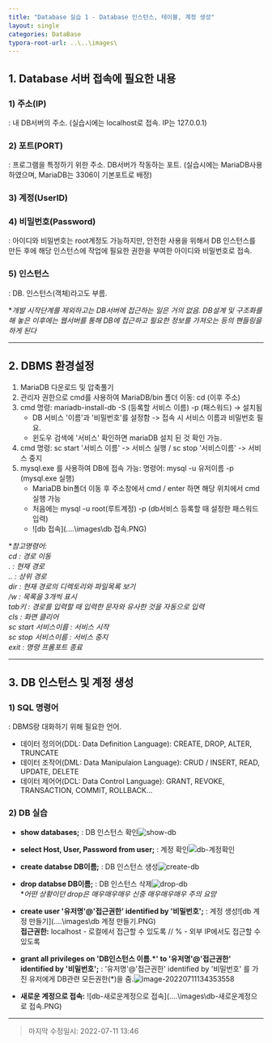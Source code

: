 ```yaml
---
title: "Database 실습 1 - Database 인스턴스, 테이블, 계정 생성"
layout: single
categories: DataBase
typora-root-url: ..\..\images\
---
```


## 1. Database 서버 접속에 필요한 내용

### 1) 주소(IP)

: 내 DB서버의 주소. (실습시에는 localhost로 접속. IP는 127.0.0.1)

### 2) 포트(PORT)

: 프로그램을 특정하기 위한 주소. DB서버가 작동하는 포트. (실습시에는 MariaDB사용하였으며, MariaDB는 3306이 기본포트로 배정)

### 3) 계정(UserID)

### 4) 비밀번호(Password)

: 아이디와 비밀번호는 root계정도 가능하지만, 안전한 사용을 위해서 DB 인스턴스를 만든 후에 해당 인스턴스에 작업에 필요한 권한을 부여한 아이디와 비밀번호로 접속.

### 5) 인스턴스

: DB. 인스턴스(객체)라고도 부름.

**개발 시작단계를 제외하고는 DB서버에 접근하는 일은 거의 없음. DB설계 및 구조화를 해 놓은 이후에는 웹서버를 통해 DB에 접근하고 필요한 정보를 가져오는 등의 핸들링을 하게 된다*

------

## 2. DBMS 환경설정

1. MariaDB 다운로드 및 압축풀기
2. 관리자 권한으로 cmd를 사용하여 MariaDB/bin 폴더 이동: cd (이후 주소)
3. cmd 명령: mariadb-install-db -S (등록할 서비스 이름) -p (패스워드) -> 설치됨
   - DB 서비스 '이름'과 '비밀번호'를 설정함 -> 접속 시 서비스 이름과 비밀번호 필요.
   - 윈도우 검색에 '서비스' 확인하면 mariaDB 설치 된 것 확인 가능.
4. cmd 명령: sc start '서비스 이름' -> 서비스 실행 / sc stop '서비스이름' -> 서비스 중지
5. mysql.exe 를 사용하여 DB에 접속 가능: 명령어: mysql -u 유저이름 -p (mysql.exe 실행)
   - MariaDB bin폴더 이동 후 주소창에서 cmd / enter 하면 해당 위치에서 cmd 실행 가능
   - 처음에는 mysql -u root(루트계정) -p (db서비스 등록할 때 설정한 패스워드 입력)
   - ![db 접속](..\..\images\db 접속.PNG)

**참고명령어: <br>cd : 경로 이동<br>. : 현재 경로<br>.. : 상위 경로<br>dir : 현재 경로의 디렉토리와 파일목록 보기<br>/w : 목록을 3개씩 표시<br>tab키 : 경로를 입력할 때 입력한 문자와 유사한 것을 자동으로 입력<br>cls : 화면 클리어<br>sc start 서비스이름 : 서비스 시작<br>sc stop 서비스이름 : 서비스 중지<br>exit : 명령 프롬포트 종료*

------

## 3. DB 인스턴스 및 계정 생성

### 1) SQL 명령어

: DBMS랑 대화하기 위해 필요한 언어. 

- 데이터 정의어(DDL: Data Definition Language): CREATE, DROP, ALTER, TRUNCATE
- 데이터 조작어(DML: Data Manipulaion Language): CRUD / INSERT, READ, UPDATE, DELETE
- 데이터 제어어(DCL: Data Control Language): GRANT, REVOKE, TRANSACTION, COMMIT, ROLLBACK...

### 2) DB 실습

- **show databases;** : DB 인스턴스 확인![show-db](..\..\images\show-db.PNG)
- **select Host, User, Password from user;** : 계정 확인![db-계정확인](..\..\images\db-계정확인.PNG)

- **create databse DB이름;** : DB 인스턴스 생성![create-db](..\..\images\create-db.PNG)

- **drop databse DB이름;** : DB 인스턴스 삭제![drop-db](..\..\images\drop-db.PNG)<br>**어떤 상황이던 drop은 매우매우매우 신중 매우매우매우 주의 요망*
- **create user '유저명'@'접근권한' identified by '비밀번호';** :  계정 생성![db 계정 만들기](..\..\images\db 계정 만들기.PNG)<br>**접근권한:** localhost - 로컬에서 접근할 수 있도록 // % - 외부 IP에서도 접근할 수 있도록
- **grant all privileges on 'DB인스턴스 이름.*' to '유저명'@'접근권한' identified by '비밀번호';** : '유저명'@'접근권한' identified by '비밀번호' 를 가진 유저에게 DB관련 모든권한(*)을 줌.![image-20220711134353558](..\..\images\db_privileges.PNG)

- **새로운 계정으로 접속:** ![db-새로운계정으로 접속](..\..\images\db-새로운계정으로 접속.PNG)

------

> 마지막 수정일시: 2022-07-11 13:46